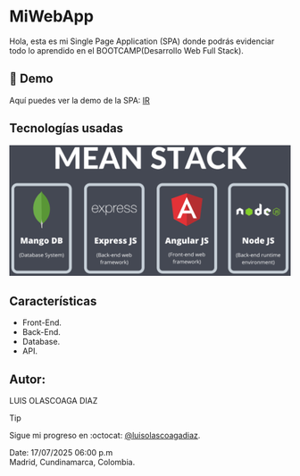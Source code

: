 # MiWebApp

Hola, esta es mi Single Page Application (SPA) donde podrás evidenciar todo lo aprendido en el BOOTCAMP(Desarrollo Web Full Stack).

## 🚀 Demo
Aquí puedes ver la demo de la SPA: [IR](https://luisolascoagadiaz.github.io/bit-frontend)

## Tecnologías usadas
![NEM](public/mean-stack.png)

## Características
* Front-End.
* Back-End.
* Database.
* API.

## Autor:
LUIS OLASCOAGA DIAZ

> [!TIP]
> Sigue mi progreso en :octocat: [@luisolascoagadiaz](https://www.github.com/luisolascoagadiaz).

Date: 17/07/2025 06:00 p.m  
Madrid, Cundinamarca, Colombia.
